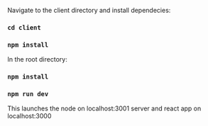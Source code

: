
Navigate to the client directory and install dependecies:
### `cd client`
### `npm install`

In the root directory:

### `npm install`
### `npm run dev`

This launches the node on localhost:3001 server and react app on localhost:3000